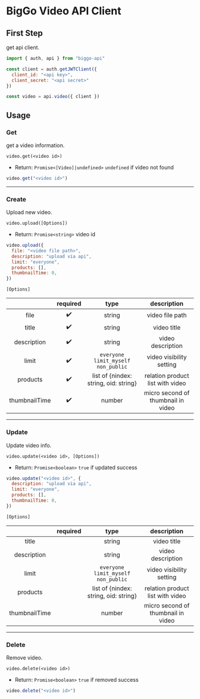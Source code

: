 # BigGo Video API Client

## First Step

get api client.

```js
import { auth, api } from "biggo-api"

const client = auth.getJWTClient({
  client_id: "<api key>",
  client_secret: "<api secret>"
})

const video = api.video({ client })
```

## Usage

### Get

get a video information.

`video.get(<video id>)`
* Return: `Promise<[Video]|undefined>` `undefined` if video not found

```js
video.get("<video id>")
```

---

### Create

Upload new video.

`video.upload([Options])`

* Return: `Promise<string>` video id

```js
video.upload({
  file: "<video file path>",
  description: "upload via api",
  limit: "everyone",
  products: [],
  thumbnailTime: 0,
})
```

`[Options]`

||required|type|description|
|:---:|:---:|:---:|:---:|
|file|✔️|string|video file path|
|title|️️️️️️️️✔️|string|video title|
|description|✔️|string|video description|
|limit|✔️|`everyone` `limit_myself` `non_public`|video visibility setting|
|products|✔️|list of {nindex: string, oid: string}|relation product list with video|
|thumbnailTime|✔️|number|micro second of thumbnail in video|

---

### Update

Update video info.

`video.update(<video id>, [Options])`
* Return: `Promise<boolean>` `true` if updated success

```js
video.update("<video id>", {
  description: "upload via api",
  limit: "everyone",
  products: [],
  thumbnailTime: 0,
})
```

`[Options]`

||required|type|description|
|:---:|:---:|:---:|:---:|
|title|️️️️️️️️ |string|video title|
|description| |string|video description|
|limit| |`everyone` `limit_myself` `non_public`|video visibility setting|
|products| |list of {nindex: string, oid: string}|relation product list with video|
|thumbnailTime| |number|micro second of thumbnail in video|

---
### Delete

Remove video.

`video.delete(<video id>)`
* Return: `Promise<boolean>` `true` if removed success

```js
video.delete("<video id>")
```